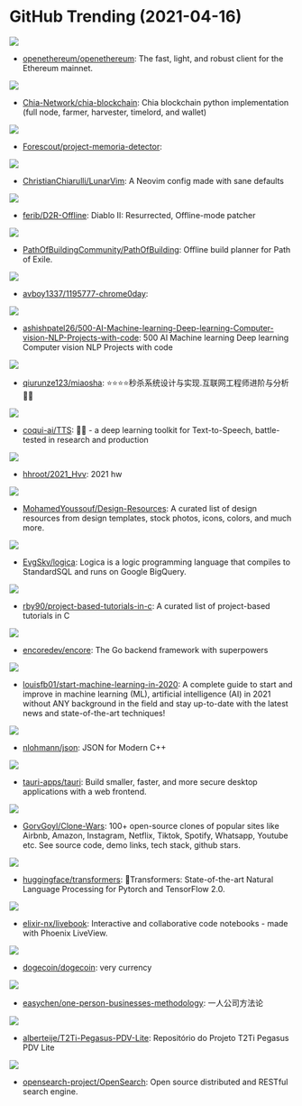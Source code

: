 # GitHub Trending (2021-04-16)

![](https://img.shields.io/badge/Rust-New%2080-green?style=flat-square&logo=appveyor)
- [openethereum/openethereum](https://github.com/openethereum/openethereum): The fast, light, and robust client for the Ethereum mainnet.

![](https://img.shields.io/badge/Python-New%20297-green?style=flat-square&logo=appveyor)
- [Chia-Network/chia-blockchain](https://github.com/Chia-Network/chia-blockchain): Chia blockchain python implementation (full node, farmer, harvester, timelord, and wallet)

![](https://img.shields.io/badge/Python-New%2029-green?style=flat-square&logo=appveyor)
- [Forescout/project-memoria-detector](https://github.com/Forescout/project-memoria-detector): 

![](https://img.shields.io/badge/Lua-New%2031-green?style=flat-square&logo=appveyor)
- [ChristianChiarulli/LunarVim](https://github.com/ChristianChiarulli/LunarVim): A Neovim config made with sane defaults

![](https://img.shields.io/badge/C%23-New%2079-green?style=flat-square&logo=appveyor)
- [ferib/D2R-Offline](https://github.com/ferib/D2R-Offline): Diablo II: Resurrected, Offline-mode patcher

![](https://img.shields.io/badge/Lua-New%2063-green?style=flat-square&logo=appveyor)
- [PathOfBuildingCommunity/PathOfBuilding](https://github.com/PathOfBuildingCommunity/PathOfBuilding): Offline build planner for Path of Exile.

![](https://img.shields.io/badge/HTML-New%2055-green?style=flat-square&logo=appveyor)
- [avboy1337/1195777-chrome0day](https://github.com/avboy1337/1195777-chrome0day): 

![](https://img.shields.io/badge/none-New%20125-green?style=flat-square&logo=appveyor)
- [ashishpatel26/500-AI-Machine-learning-Deep-learning-Computer-vision-NLP-Projects-with-code](https://github.com/ashishpatel26/500-AI-Machine-learning-Deep-learning-Computer-vision-NLP-Projects-with-code): 500 AI Machine learning Deep learning Computer vision NLP Projects with code

![](https://img.shields.io/badge/Java-New%2059-green?style=flat-square&logo=appveyor)
- [qiurunze123/miaosha](https://github.com/qiurunze123/miaosha): ⭐⭐⭐⭐秒杀系统设计与实现.互联网工程师进阶与分析🙋🐓

![](https://img.shields.io/badge/Python-New%20114-green?style=flat-square&logo=appveyor)
- [coqui-ai/TTS](https://github.com/coqui-ai/TTS): 🐸💬 - a deep learning toolkit for Text-to-Speech, battle-tested in research and production

![](https://img.shields.io/badge/none-New%2065-green?style=flat-square&logo=appveyor)
- [hhroot/2021_Hvv](https://github.com/hhroot/2021_Hvv): 2021 hw

![](https://img.shields.io/badge/none-New%2091-green?style=flat-square&logo=appveyor)
- [MohamedYoussouf/Design-Resources](https://github.com/MohamedYoussouf/Design-Resources): A curated list of design resources from design templates, stock photos, icons, colors, and much more.

![](https://img.shields.io/badge/Jupyter%20Notebook-New%20130-green?style=flat-square&logo=appveyor)
- [EvgSkv/logica](https://github.com/EvgSkv/logica): Logica is a logic programming language that compiles to StandardSQL and runs on Google BigQuery.

![](https://img.shields.io/badge/none-New%2083-green?style=flat-square&logo=appveyor)
- [rby90/project-based-tutorials-in-c](https://github.com/rby90/project-based-tutorials-in-c): A curated list of project-based tutorials in C

![](https://img.shields.io/badge/Go-New%20182-green?style=flat-square&logo=appveyor)
- [encoredev/encore](https://github.com/encoredev/encore): The Go backend framework with superpowers

![](https://img.shields.io/badge/none-New%2041-green?style=flat-square&logo=appveyor)
- [louisfb01/start-machine-learning-in-2020](https://github.com/louisfb01/start-machine-learning-in-2020): A complete guide to start and improve in machine learning (ML), artificial intelligence (AI) in 2021 without ANY background in the field and stay up-to-date with the latest news and state-of-the-art techniques!

![](https://img.shields.io/badge/C%2B%2B-New%2045-green?style=flat-square&logo=appveyor)
- [nlohmann/json](https://github.com/nlohmann/json): JSON for Modern C++

![](https://img.shields.io/badge/Rust-New%20274-green?style=flat-square&logo=appveyor)
- [tauri-apps/tauri](https://github.com/tauri-apps/tauri): Build smaller, faster, and more secure desktop applications with a web frontend.

![](https://img.shields.io/badge/none-New%20929-green?style=flat-square&logo=appveyor)
- [GorvGoyl/Clone-Wars](https://github.com/GorvGoyl/Clone-Wars): 100+ open-source clones of popular sites like Airbnb, Amazon, Instagram, Netflix, Tiktok, Spotify, Whatsapp, Youtube etc. See source code, demo links, tech stack, github stars.

![](https://img.shields.io/badge/Python-New%20319-green?style=flat-square&logo=appveyor)
- [huggingface/transformers](https://github.com/huggingface/transformers): 🤗Transformers: State-of-the-art Natural Language Processing for Pytorch and TensorFlow 2.0.

![](https://img.shields.io/badge/Elixir-New%20299-green?style=flat-square&logo=appveyor)
- [elixir-nx/livebook](https://github.com/elixir-nx/livebook): Interactive and collaborative code notebooks - made with Phoenix LiveView.

![](https://img.shields.io/badge/C%2B%2B-New%20300-green?style=flat-square&logo=appveyor)
- [dogecoin/dogecoin](https://github.com/dogecoin/dogecoin): very currency

![](https://img.shields.io/badge/none-New%20248-green?style=flat-square&logo=appveyor)
- [easychen/one-person-businesses-methodology](https://github.com/easychen/one-person-businesses-methodology): 一人公司方法论

![](https://img.shields.io/badge/Dart-New%204-green?style=flat-square&logo=appveyor)
- [alberteije/T2Ti-Pegasus-PDV-Lite](https://github.com/alberteije/T2Ti-Pegasus-PDV-Lite): Repositório do Projeto T2Ti Pegasus PDV Lite

![](https://img.shields.io/badge/Java-New%20199-green?style=flat-square&logo=appveyor)
- [opensearch-project/OpenSearch](https://github.com/opensearch-project/OpenSearch): Open source distributed and RESTful search engine.


